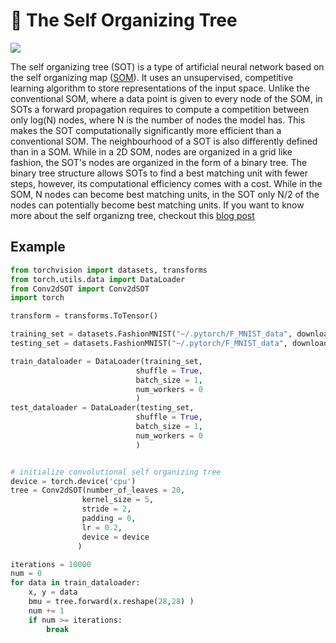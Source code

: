 # :evergreen_tree: The Self Organizing Tree

<img src="https://github.com/LumRamabaja/Self-Organizing-Tree/blob/main/img/conv_sot.png" class="center">

The self organizing tree (SOT) is a type of artificial neural network based on the self organizing map ([SOM](https://en.wikipedia.org/wiki/Self-organizing_map)). It uses an unsupervised, competitive learning algorithm to store representations of the input space. Unlike the conventional SOM, where a data point is given to every node of the SOM, in SOTs a forward propagation requires to compute a competition between only log(N) nodes, where N is the number of nodes the model has. This makes the SOT computationally significantly more efficient than a conventional SOM. The neighbourhood of a SOT is also differently defined than in a SOM. While in a 2D SOM, nodes are organized in a grid like fashion, the SOT's nodes are organized in the form of a binary tree. The binary tree structure allows SOTs to find a best matching unit with fewer steps, however, its computational efficiency comes with a cost. While in the SOM, N nodes can become best matching units, in the SOT only N/2 of the nodes can potentially become best matching units. If you want to know more about the self organizng tree, checkout this [blog post](https://lums.blog/self-organizing-tree)

## Example
```python
from torchvision import datasets, transforms
from torch.utils.data import DataLoader
from Conv2dSOT import Conv2dSOT
import torch

transform = transforms.ToTensor()

training_set = datasets.FashionMNIST("~/.pytorch/F_MNIST_data", download = False, train = True, transform = transform)
testing_set = datasets.FashionMNIST("~/.pytorch/F_MNIST_data", download = False, train = False, transform = transform)

train_dataloader = DataLoader(training_set,  
                            shuffle = True,  
                            batch_size = 1,  
                            num_workers = 0  
                            )
test_dataloader = DataLoader(testing_set,  
                            shuffle = True,  
                            batch_size = 1,  
                            num_workers = 0  
                            )


# initialize convolutional self organizing tree
device = torch.device('cpu')
tree = Conv2dSOT(number_of_leaves = 20,
                kernel_size = 5,
                stride = 2,
                padding = 0,
                lr = 0.2,
                device = device
               )

iterations = 10000
num = 0
for data in train_dataloader:
    x, y = data
    bmu = tree.forward(x.reshape(28,28) )
    num += 1
    if num >= iterations:
        break
```
